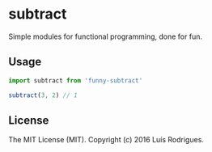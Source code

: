 # subtract

Simple modules for functional programming, done for fun.

## Usage

```javascript
import subtract from 'funny-subtract'

subtract(3, 2) // 1
```

## License

The MIT License (MIT). Copyright (c) 2016 Luís Rodrigues.

